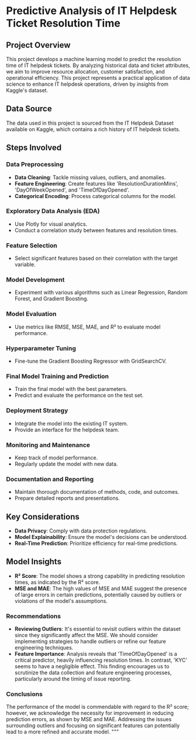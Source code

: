# Predictive Analysis of IT Helpdesk Ticket Resolution Time

## Project Overview
This project develops a machine learning model to predict the resolution time of IT helpdesk tickets. By analyzing historical data and ticket attributes, we aim to improve resource allocation, customer satisfaction, and operational efficiency.  This project represents a practical application of data science to enhance IT helpdesk operations, driven by insights from Kaggle's dataset.

## Data Source
The data used in this project is sourced from the IT Helpdesk Dataset available on Kaggle, which contains a rich history of IT helpdesk tickets.

## Steps Involved

### Data Preprocessing
- **Data Cleaning**: Tackle missing values, outliers, and anomalies.
- **Feature Engineering**: Create features like 'ResolutionDurationMins', 'DayOfWeekOpened', and 'TimeOfDayOpened'.
- **Categorical Encoding**: Process categorical columns for the model.

### Exploratory Data Analysis (EDA)
- Use Plotly for visual analytics.
- Conduct a correlation study between features and resolution times.

### Feature Selection
- Select significant features based on their correlation with the target variable.

### Model Development
- Experiment with various algorithms such as Linear Regression, Random Forest, and Gradient Boosting.

### Model Evaluation
- Use metrics like RMSE, MSE, MAE, and R² to evaluate model performance.

### Hyperparameter Tuning
- Fine-tune the Gradient Boosting Regressor with GridSearchCV.

### Final Model Training and Prediction
- Train the final model with the best parameters.
- Predict and evaluate the performance on the test set.

### Deployment Strategy
- Integrate the model into the existing IT system.
- Provide an interface for the helpdesk team.

### Monitoring and Maintenance
- Keep track of model performance.
- Regularly update the model with new data.

### Documentation and Reporting
- Maintain thorough documentation of methods, code, and outcomes.
- Prepare detailed reports and presentations.

## Key Considerations
- **Data Privacy**: Comply with data protection regulations.
- **Model Explainability**: Ensure the model's decisions can be understood.
- **Real-Time Prediction**: Prioritize efficiency for real-time predictions.

## Model Insights

- **R² Score**: The model shows a strong capability in predicting resolution times, as indicated by the R² score.
- **MSE and MAE**: The high values of MSE and MAE suggest the presence of large errors in certain predictions, potentially caused by outliers or violations of the model's assumptions.

### Recommendations

- **Reviewing Outliers**: It's essential to revisit outliers within the dataset since they significantly affect the MSE. We should consider implementing strategies to handle outliers or refine our feature engineering techniques.
- **Feature Importance**: Analysis reveals that 'TimeOfDayOpened' is a critical predictor, heavily influencing resolution times. In contrast, 'KYC' seems to have a negligible effect. This finding encourages us to scrutinize the data collection and feature engineering processes, particularly around the timing of issue reporting.

### Conclusions

The performance of the model is commendable with regard to the R² score; however, we acknowledge the necessity for improvement in reducing prediction errors, as shown by MSE and MAE. Addressing the issues surrounding outliers and focusing on significant features can potentially lead to a more refined and accurate model.
"""


